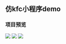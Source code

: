 ## 仿kfc小程序demo

### 项目预览
![](https://ooo.0o0.ooo/2017/06/20/594882814a43c.gif)
![](https://ooo.0o0.ooo/2017/06/20/594882804ea9c.gif)
![](https://ooo.0o0.ooo/2017/06/20/59488281a82ad.gif)
